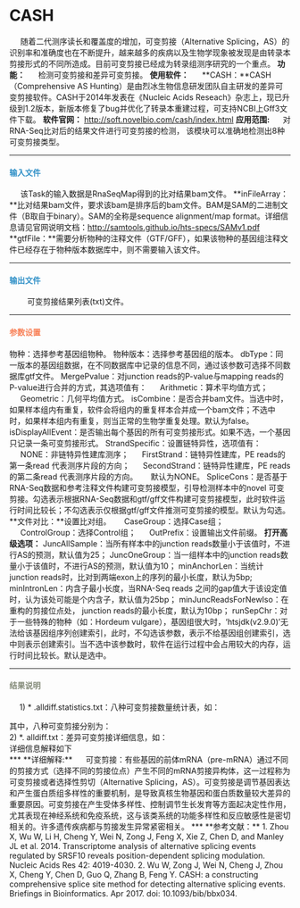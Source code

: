 # CASH

&nbsp;&nbsp;&nbsp;&nbsp;&nbsp;随着二代测序读长和覆盖度的增加，可变剪接（Alternative Splicing，AS）的识别率和准确度也在不断提升，越来越多的疾病以及生物学现象被发现是由转录本剪接形式的不同所造成。目前可变剪接已经成为转录组测序研究的一个重点。
**功能：**
&nbsp;&nbsp;&nbsp;&nbsp;&nbsp;检测可变剪接和差异可变剪接。
**使用软件：**
&nbsp;&nbsp;&nbsp;&nbsp;&nbsp;**CASH：**CASH（Comprehensive AS Hunting）是由烈冰生物信息研发团队自主研发的差异可变剪接软件。CASH于2014年发表在《Nucleic Acids Reseach》杂志上，现已升级到1.2版本，新版本修复了bug并优化了转录本重建过程，可支持NCBI上Gff3文件下载。
**软件官网：** http://soft.novelbio.com/cash/index.html
**应用范围:**
&nbsp;&nbsp;&nbsp;&nbsp;&nbsp;对RNA-Seq比对后的结果文件进行可变剪接的检测， 该模块可以准确地检测出8种可变剪接类型。
***

#### **<i class="glyphicon glyphicon-log-in" aria-hidden="true" style="color:#3090C7"></i><span style="color:#3090C7"> 输入文件**
&nbsp;&nbsp;&nbsp;&nbsp;&nbsp;该Task的输入数据是RnaSeqMap得到的比对结果bam文件。
**inFileArray：**比对结果bam文件，要求该bam是排序后的bam文件。BAM是SAM的二进制文件（B取自于binary）。SAM的全称是sequence alignment/map format。详细信息请见官网说明文档：http://samtools.github.io/hts-specs/SAMv1.pdf
**gtfFile：**需要分析物种的注释文件（GTF/GFF），如果该物种的基因组注释文件已经存在于物种版本数据库中，则不需要输入该文件。
***

#### **<i class="glyphicon glyphicon-log-out" aria-hidden="true" style="color:#3090C7"></i><span style="color:#3090C7"> 输出文件**
　　	可变剪接结果列表(txt)文件。
***

#### **<i class="fa fa-cog" aria-hidden="true" style="color:#F88158"></i> <span style="color:#F88158">参数设置**
<label id='species'>物种：</label>选择参考基因组物种。
<label id='speciesVersion'>物种版本：</label>选择参考基因组的版本。
<label id='dbType'>dbType：</label>同一版本的基因组数据，在不同数据库中记录的信息不同，通过该参数可选择不同数据库gtf文件。
<label id='MergePvalue'>MergePvalue：</label>对junction reads的P-value与mapping reads的P-value进行合并的方式，其选项值有：
&nbsp;&nbsp;&nbsp;&nbsp;&nbsp;Arithmetic：算术平均值方式；
&nbsp;&nbsp;&nbsp;&nbsp;&nbsp;Geometric：几何平均值方式。
<label id='isCombine'>isCombine：</label>是否合并bam文件。当选中时，如果样本组内有重复，软件会将组内的重复样本合并成一个bam文件；不选中时，如果样本组内有重复，则当正常的生物学重复处理。默认为false。
<label id='isdisplayallevent'>isDisplayAllEvent：</label>是否输出每个基因的所有可变剪接形式。如果不选，一个基因只记录一条可变剪接形式。
<label id='StrandSpecific'>StrandSpecific：</label>设置链特异性，选项值有：
&nbsp;&nbsp;&nbsp;&nbsp;&nbsp;NONE：非链特异性建库测序；
&nbsp;&nbsp;&nbsp;&nbsp;&nbsp;FirstStrand：链特异性建库，PE reads的第一条read 代表测序片段的方向；
&nbsp;&nbsp;&nbsp;&nbsp;&nbsp;SecondStrand：链特异性建库，PE reads的第二条read 代表测序片段的方向。
&nbsp;&nbsp;&nbsp;&nbsp;&nbsp;默认为NONE。
<label id='SpliceCons'>SpliceCons：</label>是否基于RNA-Seq数据和参考注释文件构建可变剪接模型，引导检测样本中的novel 可变剪接。勾选表示根据RNA-Seq数据和gtf/gff文件构建可变剪接模型，此时软件运行时间比较长；不勾选表示仅根据gtf/gff文件推测可变剪接的模型。默认为勾选。
**文件对比：**设置比对组。
&nbsp;&nbsp;&nbsp;&nbsp;&nbsp;CaseGroup：选择Case组；
&nbsp;&nbsp;&nbsp;&nbsp;&nbsp;ControlGroup：选择Control组；
&nbsp;&nbsp;&nbsp;&nbsp;&nbsp;OutPrefix：设置输出文件前缀。
**打开高级选项：**
<label id='JuncAllSample'>JuncAllSample：</label>当所有样本中的junction reads数量小于该值时，不进行AS的预测，默认值为25；
<label id='JuncOneGroup'>JuncOneGroup：</label>当一组样本中的junction reads数量小于该值时，不进行AS的预测，默认值为10；
<label id='minAnchorLen'>minAnchorLen：</label>当统计junction reads时，比对到两端exon上的序列的最小长度，默认为5bp;
<label id='minIntronLen'>minIntronLen：</label>内含子最小长度，当RNA-Seq reads 之间的gap值大于该设定值时，认为该处可能是个内含子，默认值为25bp；
<label id='minJuncReadsForNewIso'>minJuncReadsForNewIso：</label>在重构的剪接位点处， junction reads的最小长度，默认为10bp；
<label id='runSepChr'>runSepChr：</label>对于一些特殊的物种（如：Hordeum vulgare），基因组很大时，‘htsjdk(v2.9.0)’无法给该基因组序列创建索引，此时，不勾选该参数，表示不给基因组创建索引，选中则表示创建索引。当不选中该参数时，软件在运行过程中会占用较大的内存，运行时间比较长。默认是选中。
***

#### **<i class="fa fa-file-text" aria-hidden="true" style="color:#848b79"></i><span style="color:#848b79"> 结果说明**
　	1) * .alldiff.statistics.txt：八种可变剪接数量统计表，如：
<div style="text-align:center">
	<img data-src="1.png" width="600px" ></img>
</div>
其中，八种可变剪接分别为：
<div style="text-align:center">
	<img data-src="2.png" width="400px" ></img>
</div>
	2) *. alldiff.txt：差异可变剪接详细信息，如：
<div style="text-align:center">
	<img data-src="3.png" width="800px" ></img>
</div> 
详细信息解释如下
<div style="text-align:center">
	<img data-src="4.png" width="500px" ></img>
</div>
***
**详细解释:**
&nbsp;&nbsp;&nbsp;&nbsp;&nbsp;可变剪接：有些基因的前体mRNA（pre-mRNA）通过不同的剪接方式（选择不同的剪接位点）产生不同的mRNA剪接异构体，这一过程称为可变剪接或者选择性剪切（Alternative Splicing，AS）。可变剪接是调节基因表达和产生蛋白质组多样性的重要机制，是导致真核生物基因和蛋白质数量较大差异的重要原因。可变剪接在产生受体多样性、控制调节生长发育等方面起决定性作用，尤其表现在神经系统和免疫系统，这与该类系统的功能多样性和反应敏感性是密切相关的。许多遗传疾病都与剪接发生异常紧密相关。
***
**参考文献：**
1.	Zhou X, Wu W, Li H, Cheng Y, Wei N, Zong J, Feng X, Xie Z, Chen D, and Manley JL et al. 2014. Transcriptome analysis of alternative splicing events regulated by SRSF10 reveals position-dependent splicing modulation. Nucleic Acids Res 42: 4019-4030.
2.	Wu W, Zong J, Wei N, Cheng J, Zhou X, Cheng Y, Chen D, Guo Q, Zhang B, Feng Y. CASH: a constructing comprehensive splice site method for detecting alternative splicing events. Briefings in Bioinformatics. Apr 2017. doi: 10.1093/bib/bbx034.

